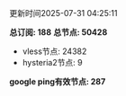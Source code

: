 更新时间2025-07-31 04:25:11

**总订阅: 188**
**总节点: 50428**
- vless节点: 24382
- hysteria2节点: 9

**google ping有效节点: 287**
